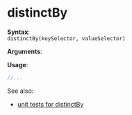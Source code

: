 # distinctBy
**Syntax**:  
`distinctBy(keySelector, valueSelector)`

**Arguments**:  

**Usage**:
```javascript
//...
```

See also:
- [unit tests for distinctBy](../tests/distinctBy.tests.ts)

